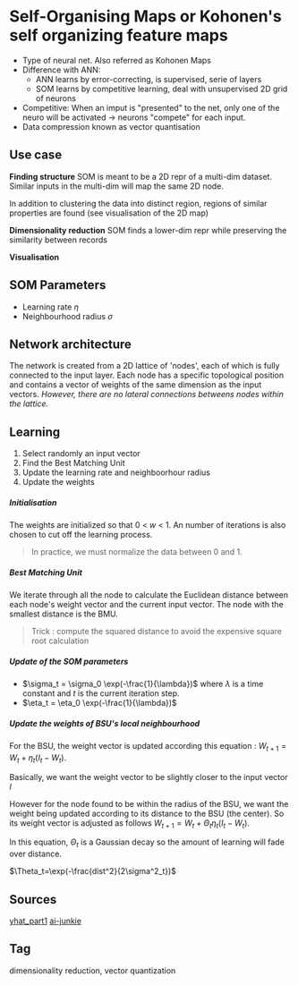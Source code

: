 # Self-Organising Maps or Kohonen's self organizing feature maps

- Type of neural net. Also referred as Kohonen Maps
- Difference with ANN:
   - ANN learns by error-correcting, is supervised, serie of layers
   - SOM learns by competitive learning, deal with unsupervised 2D grid of neurons
- Competitive: When an imput is "presented" to the net, only one of the neuro will be activated -> neurons "compete" for each input.
- Data compression known as vector quantisation

## Use case
**Finding structure**
SOM is meant to be a 2D repr of a multi-dim dataset. Similar inputs in the multi-dim will map the same 2D node. 

In addition to clustering the data into distinct region, regions of similar properties are found (see visualisation of the 2D map)

**Dimensionality reduction**
SOM finds a lower-dim repr while preserving the similarity between records

**Visualisation**



## SOM Parameters

* Learning rate $\eta$
* Neighbourhood radius $\sigma$

## Network architecture

The network is created from a 2D lattice of 'nodes', each of which is fully connected to the input layer. Each node has a specific topological position and contains a vector of weights of the same dimension as the input vectors. *However, there are no lateral connections betweens nodes within the lattice.*

## Learning

1. Select randomly an input vector
2. Find the Best Matching Unit
3. Update the learning rate and neighboorhour radius
4. Update the weights

##### Initialisation

The weights are initialized so that 0 < $w$ < 1.  An number of iterations is also chosen to cut off the learning process.

> In practice, we must normalize the data between 0 and 1.

##### Best Matching Unit

We iterate through all the node to calculate the Euclidean distance between each node's weight vector and the current input vector. The node with the smallest distance is the BMU.

> Trick : compute the squared distance to avoid the expensive square root calculation

##### Update of the SOM parameters

* $\sigma_t = \sigma_0 \exp(-\frac{1}{\lambda})$ where $\lambda$ is a time constant and $t$ is the current iteration step.
* $\eta_t = \eta_0 \exp(-\frac{1}{\lambda})$

##### Update the weights of BSU's local neighbourhood

For the BSU, the weight vector is updated according this equation : $W_{t+1} = W_t+\eta_t(I_t-W_t)$.

Basically, we want the weight vector to be slightly closer to the input vector $I$ 

However for the node found to be within the radius of the BSU, we want the weight being updated according to its distance to the BSU (the center). So its weight vector is adjusted as follows $W_{t+1} = W_t+\Theta_t\eta_t(I_t-W_t)$. 

In this equation, $\Theta_t$ is a Gaussian decay so the amount of learning will fade over distance.

$\Theta_t=\exp(-\frac{dist^2}{2\sigma^2_t})$ 

## Sources

[yhat_part1](http://blog.yhat.com/posts/self-organizing-maps-1.html)
[ai-junkie](http://www.ai-junkie.com/ann/som/som1.html)

## Tag

dimensionality reduction, vector quantization